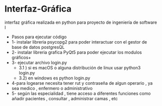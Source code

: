 # Interfaz-Gráfica
interfaz gráfica realizada en python para proyecto de ingeniería de software I

- Pasos para ejecutar código
- 1- instalar libreria psycopg2 para poder interactuar con el gestor de base de datos postgresQL
- 2- instalar libreria grafica PyQt5 para poder ejecutar los modulos gráficos+
- 3- ejecutar archivo login.py
  - 3.1 ) si es macOS o alguna distribución de linux usar python3 login.py
  - 3.2) en windows es python login.py
- 4-para logearse necesita tener rut y contraseña de algun operario , ya sea medico , enfermero o administrativo
- 5- según las especialidad , tiene acceso a diferentes funciones como añadir pacientes , consultar , administrar camas , etc
